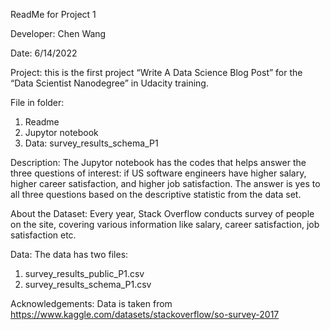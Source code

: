 ReadMe for Project 1 

Developer: Chen Wang

Date: 6/14/2022

Project: this is the first project “Write A Data Science Blog Post” for the “Data Scientist Nanodegree” in Udacity training. 

File in folder: 
1.	Readme
2.	Jupytor notebook
3.	Data: survey_results_schema_P1

Description: The Jupytor notebook has the codes that helps answer the three questions of interest: if US software engineers have higher salary, higher career satisfaction, and higher job satisfaction. The answer is yes to all three questions based on the descriptive statistic from the data set. 

About the Dataset: 
Every year, Stack Overflow conducts survey of people on the site, covering various information like salary, career satisfaction, job satisfaction etc. 

Data: 
The data has two files:
1.	survey_results_public_P1.csv 
2.	survey_results_schema_P1.csv 

Acknowledgements: 
Data is taken from  https://www.kaggle.com/datasets/stackoverflow/so-survey-2017 
